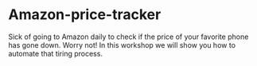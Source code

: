 # Amazon-price-tracker

Sick of going to Amazon daily to check if the price of your favorite phone has gone down. Worry not! In this workshop we will show you how to automate that tiring process.
